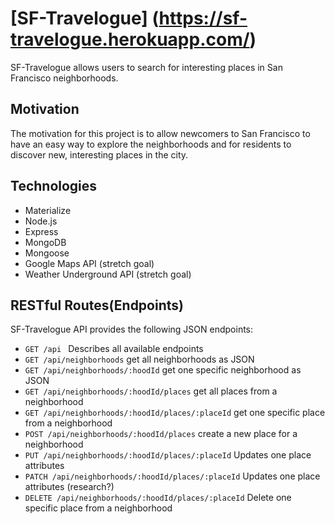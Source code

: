# [SF-Travelogue] (https://sf-travelogue.herokuapp.com/)
SF-Travelogue allows users to search for interesting places in San Francisco neighborhoods.

## Motivation
The motivation for this project is to allow newcomers to San Francisco to have an easy way to explore the neighborhoods and for residents to discover new, interesting places in the city.

## Technologies

* Materialize
* Node.js
* Express
* MongoDB
* Mongoose
* Google Maps API (stretch goal)
* Weather Underground API (stretch goal)

## RESTful Routes(Endpoints)

SF-Travelogue API provides the following JSON endpoints:
* ```GET /api ``` Describes all available endpoints
* ```GET /api/neighborhoods``` get all neighborhoods as JSON
* ```GET /api/neighborhoods/:hoodId``` get one specific neighborhood as JSON
* ```GET /api/neighborhoods/:hoodId/places``` get all places from a neighborhood
* ```GET /api/neighborhoods/:hoodId/places/:placeId``` get one specific place from a neighborhood
* ```POST /api/neighborhoods/:hoodId/places``` create a new place for a neighborhood
* ```PUT /api/neighborhoods/:hoodId/places/:placeId``` Updates one place attributes
* ```PATCH /api/neighborhoods/:hoodId/places/:placeId``` Updates one place attributes (research?)
* ```DELETE /api/neighborhoods/:hoodId/places/:placeId``` Delete one specific place from a neighborhood
